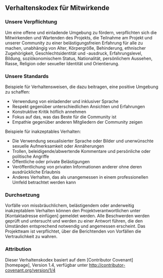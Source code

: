 ## Verhaltenskodex für Mitwirkende

### Unsere Verpflichtung

Um eine offene und einladende Umgebung zu fördern, verpflichten sich die Mitwirkenden und Wartenden des Projekts, die Teilnahme am Projekt und unserer Community zu einer belästigungsfreien Erfahrung für alle zu machen, unabhängig von Alter, Körpergröße, Behinderung, ethnischer Zugehörigkeit, Geschlechtsidentität und -ausdruck, Erfahrungslevel, Bildung, soziökonomischem Status, Nationalität, persönlichem Aussehen, Rasse, Religion oder sexueller Identität und Orientierung.

### Unsere Standards

Beispiele für Verhaltensweisen, die dazu beitragen, eine positive Umgebung zu schaffen:

- Verwendung von einladender und inklusiver Sprache
- Respekt gegenüber unterschiedlichen Ansichten und Erfahrungen
- Konstruktive Kritik höflich annehmen
- Fokus auf das, was das Beste für die Community ist
- Empathie gegenüber anderen Mitgliedern der Community zeigen

Beispiele für inakzeptables Verhalten:

- Die Verwendung sexualisierter Sprache oder Bilder und unerwünschte sexuelle Aufmerksamkeit oder Annäherungen
- Trollen, beleidigende/abwertende Kommentare und persönliche oder politische Angriffe
- Öffentliche oder private Belästigungen
- Veröffentlichung von privaten Informationen anderer ohne deren ausdrückliche Erlaubnis
- Anderes Verhalten, das als unangemessen in einem professionellen Umfeld betrachtet werden kann

### Durchsetzung

Vorfälle von missbräuchlichem, belästigendem oder anderweitig inakzeptablem Verhalten können den Projektverantwortlichen unter [Kontaktadresse einfügen] gemeldet werden. Alle Beschwerden werden geprüft und untersucht und werden zu einer Antwort führen, die den Umständen entsprechend notwendig und angemessen erscheint. Das Projektteam ist verpflichtet, über die Berichtenden von Vorfällen die Vertraulichkeit zu wahren.

### Attribution

Dieser Verhaltenskodex basiert auf dem [Contributor Covenant][homepage], Version 1.4, verfügbar unter http://contributor-covenant.org/version/1/4
